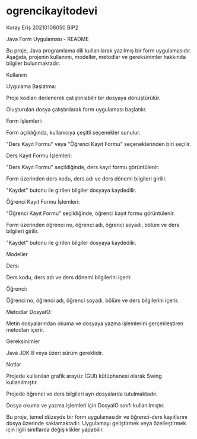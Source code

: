 # ogrencikayitodevi
Koray Eriş 20210108050 BIP2

Java Form Uygulaması - README


Bu proje, Java programlama dili kullanılarak yazılmış bir form uygulamasıdır. Aşağıda, projenin kullanımı, modeller, metodlar ve gereksinimler hakkında bilgiler bulunmaktadır.

Kullanım


Uygulama Başlatma:

Proje kodları derlenerek çalıştırılabilir bir dosyaya dönüştürülür.

Oluşturulan dosya çalıştırılarak form uygulaması başlatılır.


Form İşlemleri:


Form açıldığında, kullanıcıya çeşitli seçenekler sunulur.

"Ders Kayıt Formu" veya "Öğrenci Kayıt Formu" seçeneklerinden biri seçilir.


Ders Kayıt Formu İşlemleri:


"Ders Kayıt Formu" seçildiğinde, ders kayıt formu görüntülenir.

Form üzerinden ders kodu, ders adı ve ders dönemi bilgileri girilir.

"Kaydet" butonu ile girilen bilgiler dosyaya kaydedilir.


Öğrenci Kayıt Formu İşlemleri:


"Öğrenci Kayıt Formu" seçildiğinde, öğrenci kayıt formu görüntülenir.

Form üzerinden öğrenci no, öğrenci adı, öğrenci soyadı, bölüm ve ders bilgileri girilir.

"Kaydet" butonu ile girilen bilgiler dosyaya kaydedilir.


Modeller


Ders:

Ders kodu, ders adı ve ders dönemi bilgilerini içerir.

Öğrenci:

Öğrenci no, öğrenci adı, öğrenci soyadı, bölüm ve ders bilgilerini içerir.


Metodlar 
DosyaIO:

Metin dosyalarından okuma ve dosyaya yazma işlemlerini gerçekleştiren metodları içerir.


Gereksinimler

Java JDK 8 veya üzeri sürüm gereklidir.


Notlar


Projede kullanılan grafik arayüz (GUI) kütüphanesi olarak Swing kullanılmıştır.

Projede öğrenci ve ders bilgileri ayrı dosyalarda tutulmaktadır.

Dosya okuma ve yazma işlemleri için DosyaIO sınıfı kullanılmıştır.

Bu proje, temel düzeyde bir form uygulamasıdır ve öğrenci-ders kayıtlarını dosya üzerinde saklamaktadır. Uygulamayı geliştirmek veya özelleştirmek için ilgili sınıflarda değişiklikler yapabilir.



